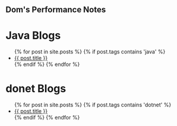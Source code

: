 ## Dom's Performance Notes

# Java Blogs
<ul>
  {% for post in site.posts %}
    {% if post.tags contains 'java' %}
        <li>
        <a href="{{ site.baseurl }}{{ post.url }}">{{ post.title }} </a>
        </li>
    {% endif %}
  {% endfor %}
</ul>

# donet Blogs
<ul>
  {% for post in site.posts %}
  {% if post.tags contains 'dotnet' %}
    <li>
      <a href="{{ site.baseurl }}{{ post.url }}">{{ post.title }} </a>
    </li>
    {% endif %}
  {% endfor %}
</ul>